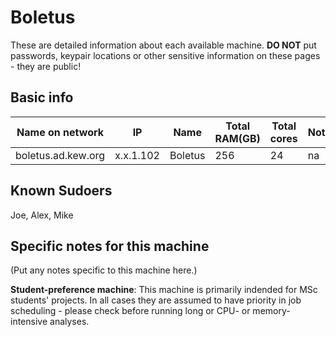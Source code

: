 # Boletus

These are detailed information about each available machine. **DO NOT** put passwords, keypair locations or other sensitive information on these pages - they are public!

## Basic info

Name on network | IP  | Name | Total RAM(GB) | Total cores | Notes
--------------- | --- | ---- | ------------- | ----------- | -----
boletus.ad.kew.org | x.x.1.102 | Boletus | 256 | 24 | na

## Known Sudoers

Joe, Alex, Mike

## Specific notes for this machine

(Put any notes specific to this machine here.)

**Student-preference machine**: This machine is primarily indended for MSc students' projects. In all cases they are assumed to have priority in job scheduling - please check before running long or CPU- or memory-intensive analyses.
